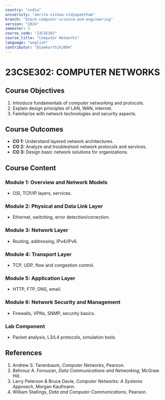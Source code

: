 ```yaml
---
country: "india"
university: "amrita-vishwa-vidyapeetham"
branch: "btech-computer-science-and-engineering"
version: "2024"
semester: 5
course_code: "23CSE302"
course_title: "Computer Networks"
language: "english"
contributor: "@iamkarthik2004"
---
```


# 23CSE302: COMPUTER NETWORKS

## Course Objectives
1. Introduce fundamentals of computer networking and protocols.
2. Explain design principles of LAN, WAN, internet.
3. Familiarize with network technologies and security aspects.

## Course Outcomes
* **CO 1:** Understand layered network architectures.
* **CO 2:** Analyze and troubleshoot network protocols and services.
* **CO 3:** Design basic network solutions for organizations.

## Course Content

### Module 1: Overview and Network Models
* OSI, TCP/IP layers, services.

### Module 2: Physical and Data Link Layer
* Ethernet, switching, error detection/correction.

### Module 3: Network Layer
* Routing, addressing, IPv4/IPv6.

### Module 4: Transport Layer
* TCP, UDP, flow and congestion control.

### Module 5: Application Layer
* HTTP, FTP, DNS, email.

### Module 6: Network Security and Management
* Firewalls, VPNs, SNMP, security basics.

### Lab Component
* Packet analysis, L3/L4 protocols, simulation tools.

## References
1. Andrew S. Tanenbaum, *Computer Networks*, Pearson.
2. Behrouz A. Forouzan, *Data Communications and Networking*, McGraw Hill.
3. Larry Peterson & Bruce Davie, *Computer Networks: A Systems Approach*, Morgan Kaufmann.
4. William Stallings, *Data and Computer Communications*, Pearson.

